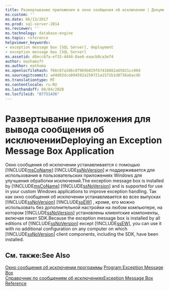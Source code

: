 ```yaml
---
title: Развертывание приложения в окне сообщения об исключении | Документация Майкрософт
ms.custom: ''
ms.date: 06/13/2017
ms.prod: sql-server-2014
ms.reviewer: ''
ms.technology: database-engine
ms.topic: reference
helpviewer_keywords:
- exception message box [SQL Server], deployment
- exception message box [SQL Server]
ms.assetid: d8ecc67a-ef33-4d44-8ae6-eaacb8ca3e74
author: mashamsft
ms.author: mathoma
ms.openlocfilehash: f66c87a106c87969b029f67410d82a65021cc00d
ms.sourcegitcommit: ad4d92dce894592a259721a1571b1d8736abacdb
ms.translationtype: MT
ms.contentlocale: ru-RU
ms.lasthandoff: 08/04/2020
ms.locfileid: "87751436"
---
```

# <a name="deploying-an-exception-message-box-application"></a><span data-ttu-id="b6f0f-102">Развертывание приложения для вывода сообщения об исключении</span><span class="sxs-lookup"><span data-stu-id="b6f0f-102">Deploying an Exception Message Box Application</span></span>
  <span data-ttu-id="b6f0f-103">Окно сообщения об исключении устанавливается с помощью [!INCLUDE[msCoName](../../includes/msconame-md.md)] [!INCLUDE[ssNoVersion](../../includes/ssnoversion-md.md)] и поддерживается для использования в пользовательских приложениях Windows для улучшения обработки исключений.</span><span class="sxs-lookup"><span data-stu-id="b6f0f-103">The exception message box is installed by [!INCLUDE[msCoName](../../includes/msconame-md.md)] [!INCLUDE[ssNoVersion](../../includes/ssnoversion-md.md)] and is supported for use in your custom Windows applications to improve exception handling.</span></span> <span data-ttu-id="b6f0f-104">Так как окно сообщения об исключении устанавливается во всех выпусках [!INCLUDE[ssNoVersion](../../includes/ssnoversion-md.md)] [!INCLUDE[ssEW](../../includes/ssew-md.md)] , кроме, его можно использовать без дополнительной настройки на любом компьютере, на котором [!INCLUDE[ssNoVersion](../../includes/ssnoversion-md.md)] установлены клиентские компоненты, включая пакет SDK.</span><span class="sxs-lookup"><span data-stu-id="b6f0f-104">Because the exception message box is installed by all editions of [!INCLUDE[ssNoVersion](../../includes/ssnoversion-md.md)] except [!INCLUDE[ssEW](../../includes/ssew-md.md)], you can use it with no additional configuration on any computer on which [!INCLUDE[ssNoVersion](../../includes/ssnoversion-md.md)] client components, including the SDK, have been installed.</span></span>  
  
## <a name="see-also"></a><span data-ttu-id="b6f0f-105">См. также:</span><span class="sxs-lookup"><span data-stu-id="b6f0f-105">See Also</span></span>  
 <span data-ttu-id="b6f0f-106">[Окно сообщения об исключении программы](../../../2014/database-engine/dev-guide/program-exception-message-box.md) </span><span class="sxs-lookup"><span data-stu-id="b6f0f-106">[Program Exception Message Box](../../../2014/database-engine/dev-guide/program-exception-message-box.md) </span></span>  
 [<span data-ttu-id="b6f0f-107">Справочник по сообщениям об исключениях</span><span class="sxs-lookup"><span data-stu-id="b6f0f-107">Exception Message Box Reference</span></span>](../../../2014/database-engine/dev-guide/exception-message-box-reference.md)  
  
  
